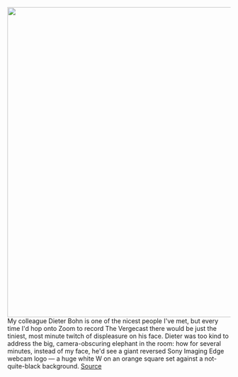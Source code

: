 <img src='https://cdn.vox-cdn.com/thumbor/2vnsSK8jP614vIudNYQv3iF0Sp4=/0x0:3000x2000/1200x675/filters:focal(1260x760:1740x1240)/cdn.vox-cdn.com/uploads/chorus_image/image/70396328/VRG_ILL_4947_Sony_Webcam.0.jpg' width='700px' /><br/>
My colleague Dieter Bohn is one of the nicest people I've met, but every time I'd hop onto Zoom to record The Vergecast there would be just the tiniest, most minute twitch of displeasure on his face. Dieter was too kind to address the big, camera-obscuring elephant in the room: how for several minutes, instead of my face, he'd see a giant reversed Sony Imaging Edge webcam logo — a huge white W on an orange square set against a not-quite-black background.
<a href='https://www.theverge.com/22841507/mirrorless-webcam-sony-a7-iii-imaging-edge-overheating'> Source <a/>